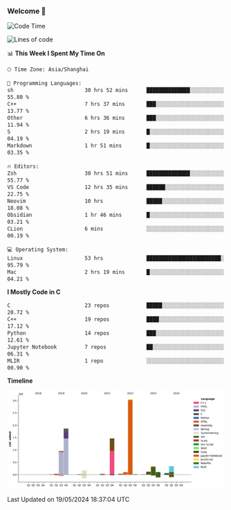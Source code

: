 ### Welcome 👋

<!--START_SECTION:waka-->
![Code Time](http://img.shields.io/badge/Code%20Time-1%2C467%20hrs%2041%20mins-blue)

![Lines of code](https://img.shields.io/badge/From%20Hello%20World%20I%27ve%20Written-8.7%20million%20lines%20of%20code-blue)

📊 **This Week I Spent My Time On** 

```text
🕑︎ Time Zone: Asia/Shanghai

💬 Programming Languages: 
sh                       30 hrs 52 mins      ██████████████░░░░░░░░░░░   55.80 % 
C++                      7 hrs 37 mins       ███░░░░░░░░░░░░░░░░░░░░░░   13.77 % 
Other                    6 hrs 36 mins       ███░░░░░░░░░░░░░░░░░░░░░░   11.94 % 
S                        2 hrs 19 mins       █░░░░░░░░░░░░░░░░░░░░░░░░   04.19 % 
Markdown                 1 hr 51 mins        █░░░░░░░░░░░░░░░░░░░░░░░░   03.35 % 

🔥 Editors: 
Zsh                      30 hrs 51 mins      ██████████████░░░░░░░░░░░   55.77 % 
VS Code                  12 hrs 35 mins      ██████░░░░░░░░░░░░░░░░░░░   22.75 % 
Neovim                   10 hrs              █████░░░░░░░░░░░░░░░░░░░░   18.08 % 
Obsidian                 1 hr 46 mins        █░░░░░░░░░░░░░░░░░░░░░░░░   03.21 % 
CLion                    6 mins              ░░░░░░░░░░░░░░░░░░░░░░░░░   00.19 % 

💻 Operating System: 
Linux                    53 hrs              ████████████████████████░   95.79 % 
Mac                      2 hrs 19 mins       █░░░░░░░░░░░░░░░░░░░░░░░░   04.21 % 
```

**I Mostly Code in C** 

```text
C                        23 repos            █████░░░░░░░░░░░░░░░░░░░░   20.72 % 
C++                      19 repos            ████░░░░░░░░░░░░░░░░░░░░░   17.12 % 
Python                   14 repos            ███░░░░░░░░░░░░░░░░░░░░░░   12.61 % 
Jupyter Notebook         7 repos             ██░░░░░░░░░░░░░░░░░░░░░░░   06.31 % 
MLIR                     1 repo              ░░░░░░░░░░░░░░░░░░░░░░░░░   00.90 % 
```



**Timeline**

![Lines of Code chart](https://raw.githubusercontent.com/Bohan-hu/Bohan-hu/master/assets/bar_graph.png)


 Last Updated on 19/05/2024 18:37:04 UTC
<!--END_SECTION:waka-->



